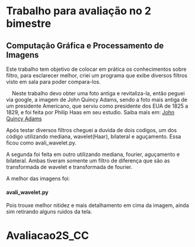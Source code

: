 # Trabalho para avaliação no 2 bimestre

## Computação Gráfica e Processamento de Imagens



Este trabalho tem objetivo de colocar em prática os conhecimentos sobre filtro, para esclarecer melhor, criei um programa que exibe diversos filtros visto em sala para poder compara-los. 

    Neste trabalho devo obter uma foto antiga e revitaliza-la, então peguei via google, a imagem de John Quincy Adams, sendo a foto mais antiga de um presidente Americano, que serviu como presidente dos EUA de 1825 a 1829, e foi feita por Philip Haas em seu estudio. Saiba mais em: [John Quincy Adams](https://pt.wikipedia.org/wiki/John_Quincy_Adams)



Após testar diversos filtros cheguei a duvida de dois codigos, um dos código utilizando mediana, wavelet(Haar), bilateral e aguçamento.  Essa ficou como avali_wavelet.py.

A segunda foi feita em outro utilizando mediana, fourier, aguçamento e bilateral. Ambas tiveram somente um filtro de diferença que são as transformada de wavelet e transformada de fourier. 


A melhor das imagens foi:

#### avali_wavelet.py

Pois trouxe melhor nitidez e mais detalhamento em cima da imagem, ainda sim retirando alguns ruidos da tela.


# Avaliacao2S_CC
